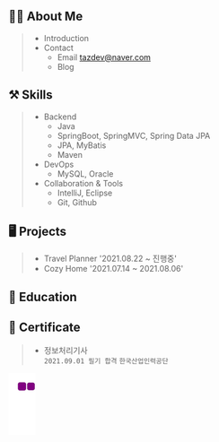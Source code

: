 

## 🧙‍♂️ About Me
> * Introduction
> * Contact
>   * <span class="evidence">Email</span> tazdev@naver.com
>   * <span class="evidence">Blog</span>

## ⚒️ Skills
> * Backend
>   * Java
>   * SpringBoot, SpringMVC, Spring Data JPA
>   * JPA, MyBatis
>   * Maven  
> * DevOps
>   * MySQL, Oracle  
> * Collaboration & Tools
>   * IntelliJ, Eclipse
>   * Git, Github  


## 🖥️ Projects
> * Travel Planner '2021.08.22 ~ 진행중'
> * Cozy Home '2021.07.14 ~ 2021.08.06'

## 📝 Education


## 🏅 Certificate
> * 정보처리기사<br>
> `2021.09.01 필기 합격`
> `한국산업인력공단`

![snake gif](https://github.com/taz-dev/taz-dev/blob/output/github-contribution-grid-snake.gif)

